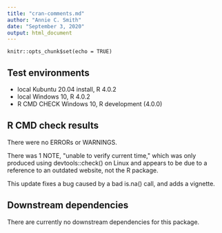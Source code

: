 ```yaml
---
title: "cran-comments.md"
author: "Annie C. Smith"
date: "September 3, 2020"
output: html_document
---
```


```{r setup, include=FALSE}
knitr::opts_chunk$set(echo = TRUE)
```
## Test environments
* local Kubuntu 20.04 install, R 4.0.2
* local Windows 10, R 4.0.2
* R CMD CHECK Windows 10, R development (4.0.0)

## R CMD check results
There were no ERRORs or WARNINGS. 

There was 1 NOTE, "unable to verify current time," which was only produced using devtools::check() on Linux and appears to be due to a reference to an outdated website, not the R package.

This update fixes a bug caused by a bad is.na() call, and adds a vignette.

## Downstream dependencies
There are currently no downstream dependencies for this package.
